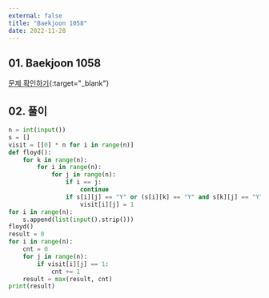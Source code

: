 ```yaml
---
external: false
title: "Baekjoon 1058"
date: 2022-11-28
---
```


## 01. Baekjoon 1058

[문제 확인하기](https://www.acmicpc.net/problem/1058){:target="_blank"}

## 02. 풀이

```Python
n = int(input())
s = []
visit = [[0] * n for i in range(n)]
def floyd():
    for k in range(n):
        for i in range(n):
            for j in range(n):
                if i == j:
                    continue
                if s[i][j] == "Y" or (s[i][k] == "Y" and s[k][j] == "Y"):
                    visit[i][j] = 1
for i in range(n):
    s.append(list(input().strip()))
floyd()
result = 0
for i in range(n):
    cnt = 0
    for j in range(n):
        if visit[i][j] == 1:
            cnt += 1
    result = max(result, cnt)
print(result)
```
